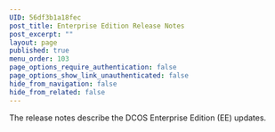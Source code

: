 ```yaml
---
UID: 56df3b1a18fec
post_title: Enterprise Edition Release Notes
post_excerpt: ""
layout: page
published: true
menu_order: 103
page_options_require_authentication: false
page_options_show_link_unauthenticated: false
hide_from_navigation: false
hide_from_related: false
---
```

The release notes describe the DCOS Enterprise Edition (EE) updates.